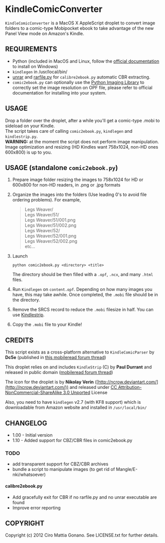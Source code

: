 # KindleComicConverter

`KindleComicConverter` is a MacOS X AppleScript droplet to convert image folders to a comic-type Mobipocket ebook to take advantage of the new Panel View mode on Amazon's Kindle.

## REQUIREMENTS
- Python (included in MacOS and Linux, follow the [official documentation](http://www.python.org/getit/windows/) to install on Windows)  
- `kindlegen` in /usr/local/bin/  
- [unrar](http://www.rarlab.com/download.htm) and [rarfile.py](http://developer.berlios.de/project/showfiles.php?group_id=5373&release_id=18844) for `calibre2ebook.py` automatic CBR extracting.  
- `comic2ebook.py` can optionally use the [Python Imaging Library](http://www.pythonware.com/products/pil/) to correctly set the image resolution on OPF file, please refer to official documentation for installing into your system.

## USAGE
Drop a folder over the droplet, after a while you'll get a comic-type .mobi to sideload on your Kindle.  
The script takes care of calling `comic2ebook.py`, `kindlegen` and `kindlestrip.py`.  
**WARNING:** at the moment the script does not perform image manipulation. Image optimization and resizing (HD Kindles want 758x1024, non-HD ones 600x800) is up to you.

## USAGE (standalone `comic2ebook.py`)
1. Prepare image folder resizing the images to 758x1024 for HD or 600x800 for non-HD readers, in .png or .jpg formats
2. Organize the images into the folders (Use leading 0's to avoid file ordering problems). For example,

	> Legs Weaver/  
	> Legs Weaver/51/  
	> Legs Weaver/51/001.png  
	> Legs Weaver/51/002.png  
	> Legs Weaver/52/  
	> Legs Weaver/52/001.png  
	> Legs Weaver/52/002.png  
	> etc...

3. Launch

	```python comic2ebook.py <directory> <title>```

	The directory should be then filled with a `.opf`, `.ncx`, and many `.html` files.
4. Run `Kindlegen` on `content.opf`. Depending on how many images you have, this may take awhile. Once completed, the `.mobi` file should be in the directory.
5. Remove the SRCS record to reduce the `.mobi` filesize in half. You can use [Kindlestrip](http://www.mobileread.com/forums/showthread.php?t=96903).
6. Copy the `.mobi` file to your Kindle!

## CREDITS
This script exists as a cross-platform alternative to `KindleComicParser` by **Dc5e**
(published in [this mobileread forum thread](http://www.mobileread.com/forums/showthread.php?t=192783))

This droplet relies on and includes `KindleStrip` (C) by **Paul Durrant** and released in public domain
([mobileread forum thread](http://www.mobileread.com/forums/showthread.php?t=96903))

The icon for the droplet is by **Nikolay Verin** ([http://ncrow.deviantart.com/](http://ncrow.deviantart.com/)) and released under [CC Attribution-NonCommercial-ShareAlike 3.0 Unported](http://creativecommons.org/licenses/by-nc-sa/3.0/) License

Also, you need to have `kindlegen` v2.7 (with KF8 support) which is downloadable from Amazon website
and installed in `/usr/local/bin/`


## CHANGELOG
  - 1.00 - Initial version
  - 1.10 - Added support for CBZ/CBR files in comic2ebook.py

### TODO
  - add transparent support for CBZ/CBR archives
  - bundle a script to manipulate images (to get rid of Mangle/E-nki/whatsoever)

#### calibre2ebook.py
  - Add gracefully exit for CBR if no rarfile.py and no unrar executable are found
  - Improve error reporting

## COPYRIGHT

Copyright (c) 2012 Ciro Mattia Gonano. See LICENSE.txt for further details.